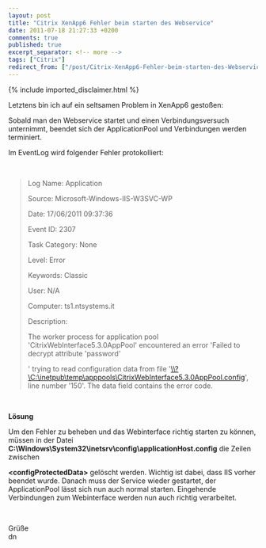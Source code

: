 ```yaml
---
layout: post
title: "Citrix XenApp6 Fehler beim starten des Webservice"
date: 2011-07-18 21:27:33 +0200
comments: true
published: true
excerpt_separator: <!-- more -->
tags: ["Citrix"]
redirect_from: ["/post/Citrix-XenApp6-Fehler-beim-starten-des-Webservice", "/post/citrix-xenapp6-fehler-beim-starten-des-webservice"]
---
```

<!-- more -->
{% include imported_disclaimer.html %}
<p>Letztens bin ich auf ein seltsamen Problem in XenApp6 gestoßen:</p>  <p>Sobald man den Webservice startet und einen Verbindungsversuch unternimmt, beendet sich der ApplicationPool und Verbindungen werden terminiert.</p>  <p>Im EventLog wird folgender Fehler protokolliert:</p>  <p>&#160;</p>  <blockquote>   <p>Log Name: Application</p>    <p>Source: Microsoft-Windows-IIS-W3SVC-WP</p>    <p>Date: 17/06/2011 09:37:36</p>    <p>Event ID: 2307</p>    <p>Task Category: None</p>    <p>Level: Error</p>    <p>Keywords: Classic</p>    <p>User: N/A</p>    <p>Computer: ts1.ntsystems.it</p>    <p>Description:</p>    <p>The worker process for application pool 'CitrixWebInterface5.3.0AppPool' encountered an error 'Failed to decrypt attribute 'password'</p>    <p>' trying to read configuration data from file '<a href="file:///\\%3f\C:\inetpub\temp\apppools\CitrixWebInterface5.3.0AppPool.config">\\?\C:\inetpub\temp\apppools\CitrixWebInterface5.3.0AppPool.config</a>', line number '150'. The data field contains the error code.</p> </blockquote>  <p>&#160;</p>  <p><strong>Lösung</strong></p>  <p>Um den Fehler zu beheben und das Webinterface richtig starten zu können, müssen in der Datei <strong>C:\Windows\System32\inetsrv\config\applicationHost.config</strong> die Zeilen zwischen</p>  <p><strong>&lt;configProtectedData&gt;</strong> gelöscht werden. Wichtig ist dabei, dass IIS vorher beendet wurde. Danach muss der Service wieder gestartet, der ApplicationPool lässt sich nun auch normal starten. Eingehende Verbindungen zum Webinterface werden nun auch richtig verarbeitet.</p>  <p>&#160;</p>  <p>Grüße   <br />dn</p>
